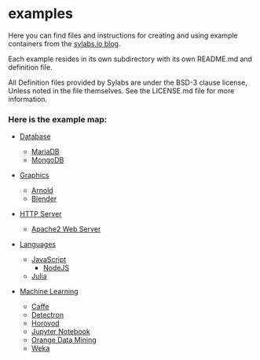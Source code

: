 # examples
Here you can find files and instructions for creating and using example 
containers from the [sylabs.io blog](https://www.sylabs.io/lab-notes/).  

Each example resides in its own subdirectory with its own README.md and definition
file.


All Definition files provided by Sylabs are under the BSD-3 clause license,
Unless noted in the file themselves. See the LICENSE.md file for more information. 


### Here is the example map:

 - [Database](https://github.com/sylabs/examples/tree/master/database)
   - [MariaDB](https://github.com/sylabs/examples/tree/master/database/mariadb)
   - [MongoDB](https://github.com/sylabs/examples/tree/master/database/mongodb)

- [Graphics](https://github.com/sylabs/examples/tree/master/graphics)
   - [Arnold](https://github.com/sylabs/examples/tree/master/graphics/rendering/arnold)
   - [Blender](https://github.com/sylabs/examples/tree/master/graphics/rendering/blender)

 - [HTTP Server](https://github.com/sylabs/examples/tree/master/http-server)
   - [Apache2 Web Server](https://github.com/sylabs/examples/tree/master/http-server/apache2-web-server)

 - [Languages](https://github.com/sylabs/examples/tree/master/lang)
   - [JavaScript](https://github.com/sylabs/examples/tree/master/lang/javascript)
     - [NodeJS](https://github.com/sylabs/examples/tree/master/lang/javascript/nodejs)
   - [Julia](https://github.com/sylabs/examples/tree/master/lang/julia)

 - [Machine Learning](https://github.com/sylabs/examples/tree/master/machinelearning)
   - [Caffe](https://github.com/sylabs/examples/tree/master/machinelearning/caffe)
   - [Detectron](https://github.com/sylabs/examples/tree/master/machinelearning/detectron)
   - [Horovod](https://github.com/sylabs/examples/tree/master/machinelearning/horovod)
   - [Jupyter Notebook](https://github.com/sylabs/examples/tree/master/machinelearning/jupyter-notebook)
   - [Orange Data Mining](https://github.com/sylabs/examples/tree/master/machinelearning/orange)
   - [Weka](https://github.com/sylabs/examples/tree/master/machinelearning/weka)


<br>
<br>




